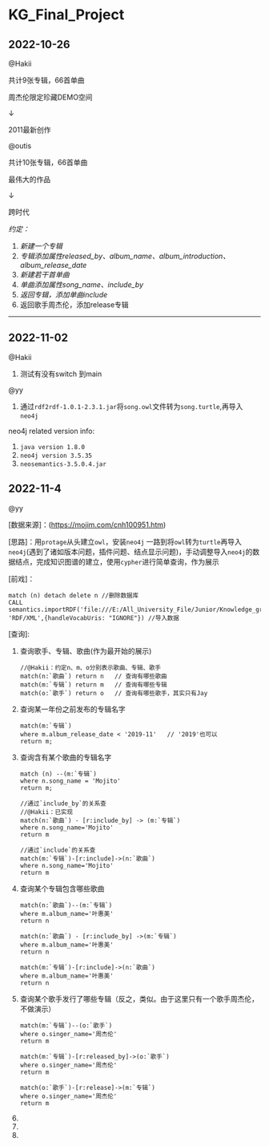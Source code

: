 # KG_Final_Project

## 2022-10-26

@Hakii

共计9张专辑，66首单曲

周杰伦限定珍藏DEMO空间

$\downarrow$

2011最新创作



@outis

共计10张专辑，66首单曲

最伟大的作品

$\downarrow$

跨时代



*约定：*

1. *新建一个专辑*
2. *专辑添加属性released_by、album_name、album_introduction、album_release_date*
3. *新建若干首单曲*
4. *单曲添加属性song_name、include_by*
5. *返回专辑，添加单曲include*
5. 返回歌手周杰伦，添加release专辑

---

## 2022-11-02

@Hakii

1. 测试有没有switch 到main



@yy

1. 通过`rdf2rdf-1.0.1-2.3.1.jar`将`song.owl`文件转为`song.turtle`,再导入`neo4j`

neo4j related version info:

1. `java version 1.8.0`
2. `neo4j version 3.5.35`
3. `neosemantics-3.5.0.4.jar`



## 2022-11-4

@yy

[数据来源]：(https://mojim.com/cnh100951.htm)

[思路]：用`protage`从头建立`owl`，安装`neo4j` 一路到将`owl`转为`turtle`再导入`neo4j`(遇到了诸如版本问题，插件问题、结点显示问题)，手动调整导入`neo4j`的数据结点，完成知识图谱的建立，使用`cypher`进行简单查询，作为展示

[前戏]：

```cypher
match (n) detach delete n //删除数据库
CALL semantics.importRDF('file:///E:/All_University_File/Junior/Knowledge_graph/experiment/KG_Final_Project/song.turtle', 'RDF/XML',{handleVocabUris: "IGNORE"}) //导入数据
```

[查询]:

1. 查询歌手、专辑、歌曲(作为最开始的展示)

   ```cypher
   //@Hakii：约定n、m、o分别表示歌曲、专辑、歌手
   match(n:`歌曲`) return n	// 查询有哪些歌曲
   match(m:`专辑`) return m	// 查询有哪些专辑
   match(o:`歌手`) return o	// 查询有哪些歌手，其实只有Jay
   ```

2. 查询某一年份之前发布的专辑名字

   ```cypher
   match(m:`专辑`)
   where m.album_release_date < '2019-11'	// '2019'也可以
   return m;
   ```

3. 查询含有某个歌曲的专辑名字

   ```cypher
   match (n) --(m:`专辑`)
   where n.song_name = 'Mojito'
   return m;
                   
   //通过`include_by`的关系查
   //@Hakii：已实现 
   match(n:`歌曲`) - [r:include_by] -> (m:`专辑`) 
   where n.song_name='Mojito' 
   return m
                                           
   //通过`include`的关系查
   match(m:`专辑`)-[r:include]->(n:`歌曲`) 
   where n.song_name='Mojito' 
   return m                               
   ```

4. 查询某个专辑包含哪些歌曲

   ```cypher
   match(n:`歌曲`)--(m:`专辑`) 
   where m.album_name='叶惠美' 
   return n
   
   match(n:`歌曲`) - [r:include_by] ->(m:`专辑`) 
   where m.album_name='叶惠美'
   return n 
   
   match(m:`专辑`)-[r:include]->(n:`歌曲`) 
   where m.album_name='叶惠美' 
   return n
   ```

5. 查询某个歌手发行了哪些专辑（反之，类似。由于这里只有一个歌手周杰伦，不做演示）

   ```cypher
   match(m:`专辑`)--(o:`歌手`)
   where o.singer_name='周杰伦'
   return m
   
   match(m:`专辑`)-[r:released_by]->(o:`歌手`)
   where o.singer_name='周杰伦'
   return m
                                      
   match(o:`歌手`)-[r:release]->(m:`专辑`)
   where o.singer_name='周杰伦'
   return m
   ```

6. 

7. 

8. 











